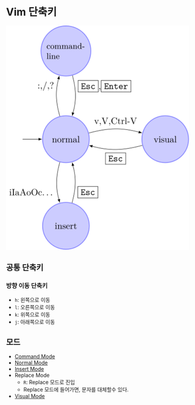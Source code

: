 # Vim 단축키

<img src="./Vim_modes.svg" width=500 />

## 공통 단축키
### 방향 이동 단축키
- `h`: 왼쪽으로 이동 
- `l`: 오른쪽으로 이동
- `k`: 위쪽으로 이동
- `j`: 아래쪽으로 이동

## 모드
- [Command Mode]()
- [Normal Mode]()
- [Insert Mode]()
- Replace Mode
    - `R`: Replace 모드로 진입
    - Replace 모드에 들어가면, 문자를 대체할수 있다.
- [Visual Mode]()


